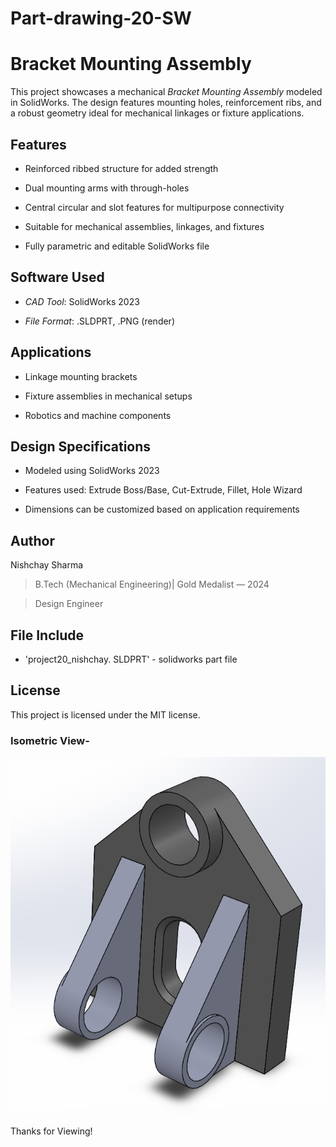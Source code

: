 # Part-drawing-20-SW

# Bracket Mounting Assembly

This project showcases a mechanical *Bracket Mounting Assembly* modeled in SolidWorks. The design features mounting holes, reinforcement ribs, and a robust geometry ideal for mechanical linkages or fixture applications.

## Features

- Reinforced ribbed structure for added strength

- Dual mounting arms with through-holes

- Central circular and slot features for multipurpose connectivity

- Suitable for mechanical assemblies, linkages, and fixtures


- Fully parametric and editable SolidWorks file



## Software Used

- *CAD Tool*: SolidWorks 2023

- *File Format*: .SLDPRT, .PNG (render)

## Applications

- Linkage mounting brackets

- Fixture assemblies in mechanical setups

- Robotics and machine components




## Design Specifications

- Modeled using SolidWorks 2023 
 
- Features used: Extrude Boss/Base, Cut-Extrude, Fillet, Hole Wizard 
 
- Dimensions can be customized based on application requirements





## Author

Nishchay Sharma

>B.Tech (Mechanical Engineering)| Gold Medalist — 2024

>Design Engineer



## File Include
- 'project20_nishchay.  SLDPRT' -
solidworks part file

## License
This project is licensed under the MIT license.

### Isometric View-
![Isometric View](part20.png)


Thanks for Viewing!